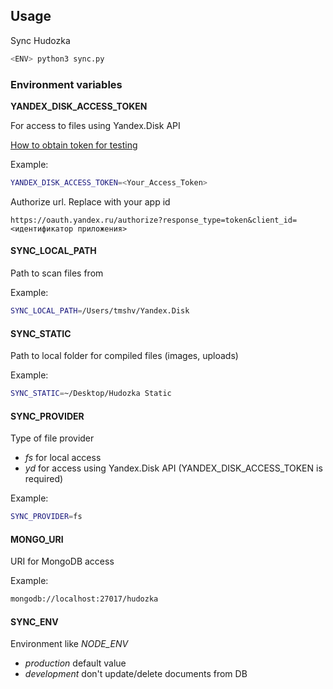 ## Usage

Sync Hudozka
```bash
<ENV> python3 sync.py
```


### Environment variables

**YANDEX_DISK_ACCESS_TOKEN**

For access to files using Yandex.Disk API

[How to obtain token for testing](https://tech.yandex.ru/oauth/doc/dg/tasks/get-oauth-token-docpage/)

Example: 
```bash
YANDEX_DISK_ACCESS_TOKEN=<Your_Access_Token>
```

Authorize url. Replace with your app id
```
https://oauth.yandex.ru/authorize?response_type=token&client_id=<идентификатор приложения>
```

#### SYNC_LOCAL_PATH

Path to scan files from

Example:
```bash
SYNC_LOCAL_PATH=/Users/tmshv/Yandex.Disk
```

#### SYNC_STATIC

Path to local folder for compiled files (images, uploads)

Example: 
```bash
SYNC_STATIC=~/Desktop/Hudozka Static
```

#### SYNC_PROVIDER

Type of file provider

- *fs* for local access
- *yd* for access using Yandex.Disk API (YANDEX_DISK_ACCESS_TOKEN is required)

Example: 
```bash
SYNC_PROVIDER=fs
```

#### MONGO_URI

URI for MongoDB access

Example:
 ```bash
 mongodb://localhost:27017/hudozka
 ```

#### SYNC_ENV

Environment like *NODE_ENV*

- *production* default value
- *development* don't update/delete documents from DB
